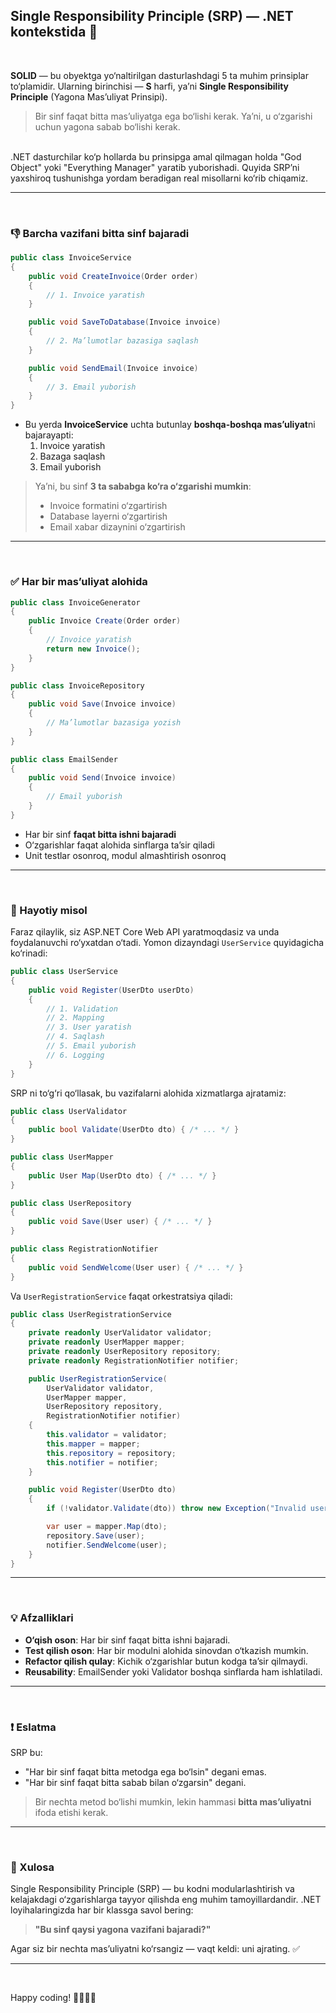 ## Single Responsibility Principle (SRP) ― .NET kontekstida 🧱

<br/>

**SOLID** — bu obyektga yo‘naltirilgan dasturlashdagi 5 ta muhim prinsiplar to‘plamidir. Ularning birinchisi — **S** harfi, ya’ni **Single Responsibility Principle** (Yagona Mas’uliyat Prinsipi).

> Bir sinf faqat bitta mas’uliyatga ega bo‘lishi kerak. Ya’ni, u o‘zgarishi uchun yagona sabab bo‘lishi kerak.  

<br/>
.NET dasturchilar ko‘p hollarda bu prinsipga amal qilmagan holda "God Object" yoki "Everything Manager" yaratib yuborishadi. Quyida SRP’ni yaxshiroq tushunishga yordam beradigan real misollarni ko‘rib chiqamiz.
<br/>

---
<br/>

### 👎 Barcha vazifani bitta sinf bajaradi
```csharp
public class InvoiceService
{
    public void CreateInvoice(Order order)
    {
        // 1. Invoice yaratish
    }

    public void SaveToDatabase(Invoice invoice)
    {
        // 2. Ma’lumotlar bazasiga saqlash
    }

    public void SendEmail(Invoice invoice)
    {
        // 3. Email yuborish
    }
}
```
- Bu yerda **InvoiceService** uchta butunlay **boshqa-boshqa mas’uliyat**ni bajarayapti:
  1. Invoice yaratish
  2. Bazaga saqlash
  3. Email yuborish

> Ya’ni, bu sinf **3 ta sababga ko‘ra o‘zgarishi mumkin**:
> - Invoice formatini o‘zgartirish
> - Database layerni o‘zgartirish
> - Email xabar dizaynini o‘zgartirish

---
<br/>

### ✅ Har bir mas’uliyat alohida
```csharp
public class InvoiceGenerator
{
    public Invoice Create(Order order)
    {
        // Invoice yaratish
        return new Invoice();
    }
}

public class InvoiceRepository
{
    public void Save(Invoice invoice)
    {
        // Ma’lumotlar bazasiga yozish
    }
}

public class EmailSender
{
    public void Send(Invoice invoice)
    {
        // Email yuborish
    }
}
```
- Har bir sinf **faqat bitta ishni bajaradi**
- O‘zgarishlar faqat alohida sinflarga ta’sir qiladi
- Unit testlar osonroq, modul almashtirish osonroq

---
<br/>

### 🎯 Hayotiy misol
Faraz qilaylik, siz ASP.NET Core Web API yaratmoqdasiz va unda foydalanuvchi ro‘yxatdan o‘tadi. Yomon dizayndagi `UserService` quyidagicha ko‘rinadi:

```csharp
public class UserService
{
    public void Register(UserDto userDto)
    {
        // 1. Validation
        // 2. Mapping
        // 3. User yaratish
        // 4. Saqlash
        // 5. Email yuborish
        // 6. Logging
    }
}
```

SRP ni to‘g‘ri qo‘llasak, bu vazifalarni alohida xizmatlarga ajratamiz:

```csharp
public class UserValidator
{
    public bool Validate(UserDto dto) { /* ... */ }
}

public class UserMapper
{
    public User Map(UserDto dto) { /* ... */ }
}

public class UserRepository
{
    public void Save(User user) { /* ... */ }
}

public class RegistrationNotifier
{
    public void SendWelcome(User user) { /* ... */ }
}
```

Va `UserRegistrationService` faqat orkestratsiya qiladi:

```csharp
public class UserRegistrationService
{
    private readonly UserValidator validator;
    private readonly UserMapper mapper;
    private readonly UserRepository repository;
    private readonly RegistrationNotifier notifier;

    public UserRegistrationService(
        UserValidator validator,
        UserMapper mapper,
        UserRepository repository,
        RegistrationNotifier notifier)
    {
        this.validator = validator;
        this.mapper = mapper;
        this.repository = repository;
        this.notifier = notifier;
    }

    public void Register(UserDto dto)
    {
        if (!validator.Validate(dto)) throw new Exception("Invalid user data");

        var user = mapper.Map(dto);
        repository.Save(user);
        notifier.SendWelcome(user);
    }
}
```

---
<br/>

### 💡 Afzalliklari
- **O‘qish oson**: Har bir sinf faqat bitta ishni bajaradi.
- **Test qilish oson**: Har bir modulni alohida sinovdan o‘tkazish mumkin.
- **Refactor qilish qulay**: Kichik o‘zgarishlar butun kodga ta’sir qilmaydi.
- **Reusability**: EmailSender yoki Validator boshqa sinflarda ham ishlatiladi.

---
<br/>

### ❗ Eslatma
SRP bu:
- "Har bir sinf faqat bitta metodga ega bo‘lsin" degani emas.  
- "Har bir sinf faqat bitta sabab bilan o‘zgarsin" degani.  
> Bir nechta metod bo‘lishi mumkin, lekin hammasi **bitta mas’uliyatni** ifoda etishi kerak.

---
<br/>

### 🧭 Xulosa
Single Responsibility Principle (SRP) — bu kodni modularlashtirish va kelajakdagi o‘zgarishlarga tayyor qilishda eng muhim tamoyillardandir. .NET loyihalaringizda har bir klassga savol bering:

> **"Bu sinf qaysi yagona vazifani bajaradi?"**

Agar siz bir nechta mas’uliyatni ko‘rsangiz — vaqt keldi: uni ajrating. ✅

---
<br/>

Happy coding! 👨‍💻👩‍💻
